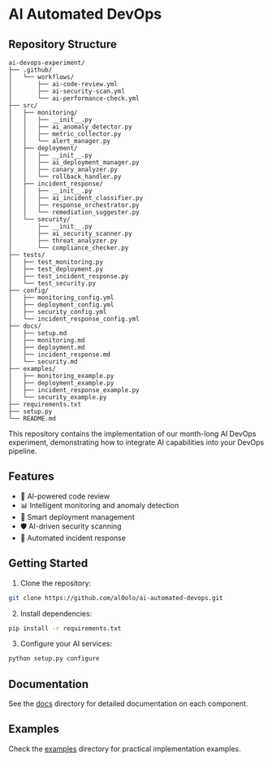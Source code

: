 # AI Automated DevOps 

## Repository Structure

```text
ai-devops-experiment/
├── .github/
│   └── workflows/
│       ├── ai-code-review.yml
│       ├── ai-security-scan.yml
│       └── ai-performance-check.yml
├── src/
│   ├── monitoring/
│   │   ├── __init__.py
│   │   ├── ai_anomaly_detector.py
│   │   ├── metric_collector.py
│   │   └── alert_manager.py
│   ├── deployment/
│   │   ├── __init__.py
│   │   ├── ai_deployment_manager.py
│   │   ├── canary_analyzer.py
│   │   └── rollback_handler.py
│   ├── incident_response/
│   │   ├── __init__.py
│   │   ├── ai_incident_classifier.py
│   │   ├── response_orchestrator.py
│   │   └── remediation_suggester.py
│   └── security/
│       ├── __init__.py
│       ├── ai_security_scanner.py
│       ├── threat_analyzer.py
│       └── compliance_checker.py
├── tests/
│   ├── test_monitoring.py
│   ├── test_deployment.py
│   ├── test_incident_response.py
│   └── test_security.py
├── config/
│   ├── monitoring_config.yml
│   ├── deployment_config.yml
│   ├── security_config.yml
│   └── incident_response_config.yml
├── docs/
│   ├── setup.md
│   ├── monitoring.md
│   ├── deployment.md
│   ├── incident_response.md
│   └── security.md
├── examples/
│   ├── monitoring_example.py
│   ├── deployment_example.py
│   ├── incident_response_example.py
│   └── security_example.py
├── requirements.txt
├── setup.py
└── README.md
```

This repository contains the implementation of our month-long AI DevOps experiment, demonstrating how to integrate AI capabilities into your DevOps pipeline.

## Features

- 🤖 AI-powered code review
- 📊 Intelligent monitoring and anomaly detection
- 🚀 Smart deployment management
- 🛡️ AI-driven security scanning
- 🎯 Automated incident response

## Getting Started

1. Clone the repository:
```bash
git clone https://github.com/al0olo/ai-automated-devops.git
```

2. Install dependencies:
```bash
pip install -r requirements.txt
```

3. Configure your AI services:
```bash
python setup.py configure
```

## Documentation

See the [docs](./docs) directory for detailed documentation on each component.

## Examples

Check the [examples](./examples) directory for practical implementation examples.
```

